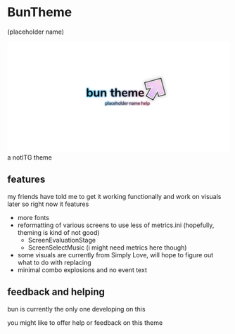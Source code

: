 # BunTheme
(placeholder name)

![logo](https://raw.githubusercontent.com/itBunHop/BunTheme/main/Graphics/logo%20(doubleres).png)
a notITG theme

## features
my friends have told me to get it working functionally and work on visuals later so right now it features

- more fonts
- reformatting of various screens to use less of metrics.ini (hopefully, theming is kind of not good)
    - ScreenEvaluationStage
    - ScreenSelectMusic (i might need metrics here though)
- some visuals are currently from Simply Love, will hope to figure out what to do with replacing
- minimal combo explosions and no event text


## feedback and helping
bun is currently the only one developing on this

you might like to offer help or feedback on this theme
